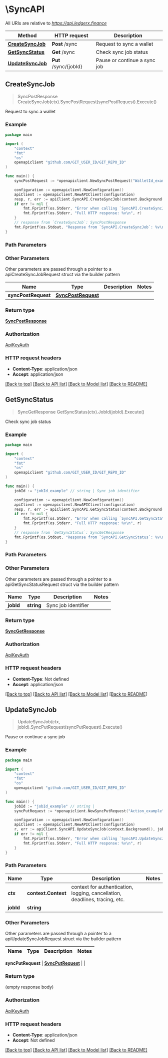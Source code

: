 # \SyncAPI

All URIs are relative to *https://api.ledgerx.finance*

Method | HTTP request | Description
------------- | ------------- | -------------
[**CreateSyncJob**](SyncAPI.md#CreateSyncJob) | **Post** /sync | Request to sync a wallet
[**GetSyncStatus**](SyncAPI.md#GetSyncStatus) | **Get** /sync | Check sync job status
[**UpdateSyncJob**](SyncAPI.md#UpdateSyncJob) | **Put** /sync/{jobId} | Pause or continue a sync job



## CreateSyncJob

> SyncPostResponse CreateSyncJob(ctx).SyncPostRequest(syncPostRequest).Execute()

Request to sync a wallet



### Example

```go
package main

import (
	"context"
	"fmt"
	"os"
	openapiclient "github.com/GIT_USER_ID/GIT_REPO_ID"
)

func main() {
	syncPostRequest := *openapiclient.NewSyncPostRequest("WalletId_example") // SyncPostRequest | 

	configuration := openapiclient.NewConfiguration()
	apiClient := openapiclient.NewAPIClient(configuration)
	resp, r, err := apiClient.SyncAPI.CreateSyncJob(context.Background()).SyncPostRequest(syncPostRequest).Execute()
	if err != nil {
		fmt.Fprintf(os.Stderr, "Error when calling `SyncAPI.CreateSyncJob``: %v\n", err)
		fmt.Fprintf(os.Stderr, "Full HTTP response: %v\n", r)
	}
	// response from `CreateSyncJob`: SyncPostResponse
	fmt.Fprintf(os.Stdout, "Response from `SyncAPI.CreateSyncJob`: %v\n", resp)
}
```

### Path Parameters



### Other Parameters

Other parameters are passed through a pointer to a apiCreateSyncJobRequest struct via the builder pattern


Name | Type | Description  | Notes
------------- | ------------- | ------------- | -------------
 **syncPostRequest** | [**SyncPostRequest**](SyncPostRequest.md) |  | 

### Return type

[**SyncPostResponse**](SyncPostResponse.md)

### Authorization

[ApiKeyAuth](../README.md#ApiKeyAuth)

### HTTP request headers

- **Content-Type**: application/json
- **Accept**: application/json

[[Back to top]](#) [[Back to API list]](../README.md#documentation-for-api-endpoints)
[[Back to Model list]](../README.md#documentation-for-models)
[[Back to README]](../README.md)


## GetSyncStatus

> SyncGetResponse GetSyncStatus(ctx).JobId(jobId).Execute()

Check sync job status

### Example

```go
package main

import (
	"context"
	"fmt"
	"os"
	openapiclient "github.com/GIT_USER_ID/GIT_REPO_ID"
)

func main() {
	jobId := "jobId_example" // string | Sync job identifier

	configuration := openapiclient.NewConfiguration()
	apiClient := openapiclient.NewAPIClient(configuration)
	resp, r, err := apiClient.SyncAPI.GetSyncStatus(context.Background()).JobId(jobId).Execute()
	if err != nil {
		fmt.Fprintf(os.Stderr, "Error when calling `SyncAPI.GetSyncStatus``: %v\n", err)
		fmt.Fprintf(os.Stderr, "Full HTTP response: %v\n", r)
	}
	// response from `GetSyncStatus`: SyncGetResponse
	fmt.Fprintf(os.Stdout, "Response from `SyncAPI.GetSyncStatus`: %v\n", resp)
}
```

### Path Parameters



### Other Parameters

Other parameters are passed through a pointer to a apiGetSyncStatusRequest struct via the builder pattern


Name | Type | Description  | Notes
------------- | ------------- | ------------- | -------------
 **jobId** | **string** | Sync job identifier | 

### Return type

[**SyncGetResponse**](SyncGetResponse.md)

### Authorization

[ApiKeyAuth](../README.md#ApiKeyAuth)

### HTTP request headers

- **Content-Type**: Not defined
- **Accept**: application/json

[[Back to top]](#) [[Back to API list]](../README.md#documentation-for-api-endpoints)
[[Back to Model list]](../README.md#documentation-for-models)
[[Back to README]](../README.md)


## UpdateSyncJob

> UpdateSyncJob(ctx, jobId).SyncPutRequest(syncPutRequest).Execute()

Pause or continue a sync job

### Example

```go
package main

import (
	"context"
	"fmt"
	"os"
	openapiclient "github.com/GIT_USER_ID/GIT_REPO_ID"
)

func main() {
	jobId := "jobId_example" // string | 
	syncPutRequest := *openapiclient.NewSyncPutRequest("Action_example") // SyncPutRequest | 

	configuration := openapiclient.NewConfiguration()
	apiClient := openapiclient.NewAPIClient(configuration)
	r, err := apiClient.SyncAPI.UpdateSyncJob(context.Background(), jobId).SyncPutRequest(syncPutRequest).Execute()
	if err != nil {
		fmt.Fprintf(os.Stderr, "Error when calling `SyncAPI.UpdateSyncJob``: %v\n", err)
		fmt.Fprintf(os.Stderr, "Full HTTP response: %v\n", r)
	}
}
```

### Path Parameters


Name | Type | Description  | Notes
------------- | ------------- | ------------- | -------------
**ctx** | **context.Context** | context for authentication, logging, cancellation, deadlines, tracing, etc.
**jobId** | **string** |  | 

### Other Parameters

Other parameters are passed through a pointer to a apiUpdateSyncJobRequest struct via the builder pattern


Name | Type | Description  | Notes
------------- | ------------- | ------------- | -------------

 **syncPutRequest** | [**SyncPutRequest**](SyncPutRequest.md) |  | 

### Return type

 (empty response body)

### Authorization

[ApiKeyAuth](../README.md#ApiKeyAuth)

### HTTP request headers

- **Content-Type**: application/json
- **Accept**: Not defined

[[Back to top]](#) [[Back to API list]](../README.md#documentation-for-api-endpoints)
[[Back to Model list]](../README.md#documentation-for-models)
[[Back to README]](../README.md)

